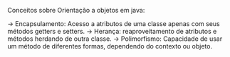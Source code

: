 Conceitos sobre Orientação a objetos em java:

-> Encapsulamento: Acesso a atributos de uma classe apenas com seus métodos getters e setters.
-> Herança: reaproveitamento de atributos e métodos herdando de outra classe.
-> Polimorfismo: Capacidade de usar um método de diferentes formas, dependendo do contexto ou objeto.  
